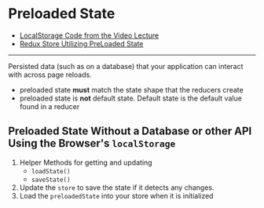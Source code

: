 # Preloaded State
* [LocalStorage Code from the Video Lecture](./videoCode/01-fruit-stand-redux-with-react-multiple-reducers/src/localStorage.js)
* [Redux Store Utilizing PreLoaded State](./videoCode/01-fruit-stand-redux-with-react-multiple-reducers/src/store.js)
___
Persisted data (such as on a database) that your application can interact with across page reloads.

* preloaded state __must__ match the state shape that the reducers create
* preloaded state is __not__ default state. Default state is the default value found in a reducer

## Preloaded State Without a Database or other API Using the Browser's `localStorage`
1. Helper Methods for getting and updating
    * `loadState()`
    * `saveState()`
2. Update the `store` to save the state if it detects any changes.
3. Load the `preloadedState` into your store when it is initialized